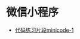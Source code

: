 # 微信小程序

* [代码练习片段minicode-1](https://github.com/freedomdebug/freedomdebug.github.io/tree/master/docs/files/miniprogram/minicode-1)
